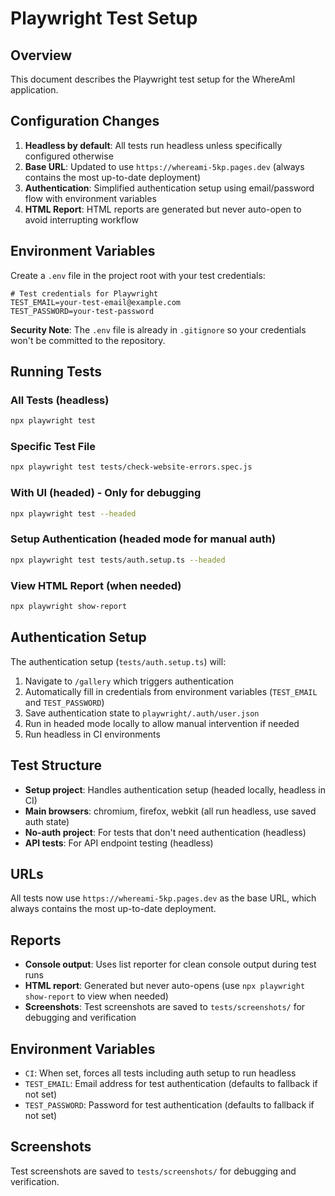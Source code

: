 # Playwright Test Setup

## Overview
This document describes the Playwright test setup for the WhereAmI application.

## Configuration Changes
1. **Headless by default**: All tests run headless unless specifically configured otherwise
2. **Base URL**: Updated to use `https://whereami-5kp.pages.dev` (always contains the most up-to-date deployment)
3. **Authentication**: Simplified authentication setup using email/password flow with environment variables
4. **HTML Report**: HTML reports are generated but never auto-open to avoid interrupting workflow

## Environment Variables
Create a `.env` file in the project root with your test credentials:

```env
# Test credentials for Playwright
TEST_EMAIL=your-test-email@example.com
TEST_PASSWORD=your-test-password
```

**Security Note**: The `.env` file is already in `.gitignore` so your credentials won't be committed to the repository.

## Running Tests

### All Tests (headless)
```bash
npx playwright test
```

### Specific Test File
```bash
npx playwright test tests/check-website-errors.spec.js
```

### With UI (headed) - Only for debugging
```bash
npx playwright test --headed
```

### Setup Authentication (headed mode for manual auth)
```bash
npx playwright test tests/auth.setup.ts --headed
```

### View HTML Report (when needed)
```bash
npx playwright show-report
```

## Authentication Setup
The authentication setup (`tests/auth.setup.ts`) will:
1. Navigate to `/gallery` which triggers authentication
2. Automatically fill in credentials from environment variables (`TEST_EMAIL` and `TEST_PASSWORD`)
3. Save authentication state to `playwright/.auth/user.json`
4. Run in headed mode locally to allow manual intervention if needed
5. Run headless in CI environments

## Test Structure
- **Setup project**: Handles authentication setup (headed locally, headless in CI)
- **Main browsers**: chromium, firefox, webkit (all run headless, use saved auth state)
- **No-auth project**: For tests that don't need authentication (headless)
- **API tests**: For API endpoint testing (headless)

## URLs
All tests now use `https://whereami-5kp.pages.dev` as the base URL, which always contains the most up-to-date deployment.

## Reports
- **Console output**: Uses list reporter for clean console output during test runs
- **HTML report**: Generated but never auto-opens (use `npx playwright show-report` to view when needed)
- **Screenshots**: Test screenshots are saved to `tests/screenshots/` for debugging and verification

## Environment Variables
- `CI`: When set, forces all tests including auth setup to run headless
- `TEST_EMAIL`: Email address for test authentication (defaults to fallback if not set)
- `TEST_PASSWORD`: Password for test authentication (defaults to fallback if not set)

## Screenshots
Test screenshots are saved to `tests/screenshots/` for debugging and verification. 
